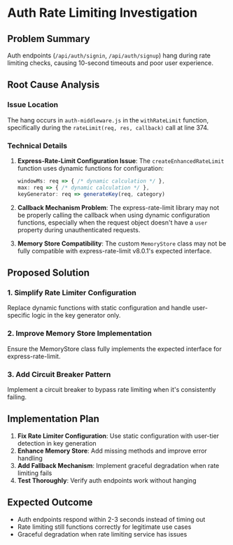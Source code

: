 # Auth Rate Limiting Investigation

## Problem Summary
Auth endpoints (`/api/auth/signin`, `/api/auth/signup`) hang during rate limiting checks, causing 10-second timeouts and poor user experience.

## Root Cause Analysis

### Issue Location
The hang occurs in `auth-middleware.js` in the `withRateLimit` function, specifically during the `rateLimit(req, res, callback)` call at line 374.

### Technical Details

1. **Express-Rate-Limit Configuration Issue**: The `createEnhancedRateLimit` function uses dynamic functions for configuration:
   ```javascript
   windowMs: req => { /* dynamic calculation */ },
   max: req => { /* dynamic calculation */ },
   keyGenerator: req => generateKey(req, category)
   ```

2. **Callback Mechanism Problem**: The express-rate-limit library may not be properly calling the callback when using dynamic configuration functions, especially when the request object doesn't have a `user` property during unauthenticated requests.

3. **Memory Store Compatibility**: The custom `MemoryStore` class may not be fully compatible with express-rate-limit v8.0.1's expected interface.

## Proposed Solution

### 1. Simplify Rate Limiter Configuration
Replace dynamic functions with static configuration and handle user-specific logic in the key generator only.

### 2. Improve Memory Store Implementation
Ensure the MemoryStore class fully implements the expected interface for express-rate-limit.

### 3. Add Circuit Breaker Pattern
Implement a circuit breaker to bypass rate limiting when it's consistently failing.

## Implementation Plan

1. **Fix Rate Limiter Configuration**: Use static configuration with user-tier detection in key generation
2. **Enhance Memory Store**: Add missing methods and improve error handling
3. **Add Fallback Mechanism**: Implement graceful degradation when rate limiting fails
4. **Test Thoroughly**: Verify auth endpoints work without hanging

## Expected Outcome
- Auth endpoints respond within 2-3 seconds instead of timing out
- Rate limiting still functions correctly for legitimate use cases
- Graceful degradation when rate limiting service has issues
